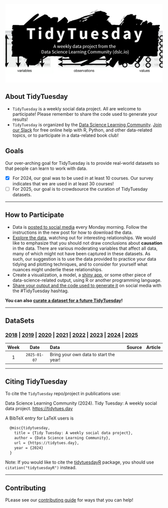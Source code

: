 ![Logo for the TidyTuesday project, represented by the word TidyTuesday over a messy splash of black paint](static/tt_logo.png)

## About TidyTuesday

- `TidyTuesday` is a weekly social data project. All are welcome to participate! Please remember to share the code used to generate your results!
- `TidyTuesday` is organized by the [Data Science Learning Community](https://dslc.io). [Join our Slack](https://dslc.io/join) for free online help with R, Python, and other data-related topics, or to participate in a data-related book club!

## Goals

Our over-arching goal for TidyTuesday is to provide real-world datasets so that people can learn to work with data.

- [x] For 2024, our goal was to be used in at least 10 courses. Our survey indicates that we are used in at least 30 courses!
- [ ] For 2025, our goal is to crowdsource the curation of TidyTuesday datasets.

***

## How to Participate

- Data is [posted to social media](dataset_announcements.md) every Monday morning. Follow the instructions in the new post for how to download the data.
- [Explore the data](https://r4ds.hadley.nz/), watching out for interesting relationships. We would like to emphasize that you should not draw conclusions about **causation** in the data. There are various moderating variables that affect all data, many of which might not have been captured in these datasets. As such, our suggestion is to use the data provided to practice your data tidying and plotting techniques, and to consider for yourself what nuances might underlie these relationships.
- Create a visualization, a model, a [shiny app](https://shiny.posit.co/), or some other piece of data-science-related output, using R or another programming language.
- [Share your output and the code used to generate it](sharing.md) on social media with the #TidyTuesday hashtag.

**You can also [curate a dataset for a future TidyTuesday](.github/pr_instructions.md)!**

***

## DataSets

### [2018](data/2018) | [2019](data/2019) | [2020](data/2020)  | [2021](data/2021) | [2022](data/2022) | [2023](data/2023) | [2024](data/2024) | [2025](data/2025)

| Week | Date | Data | Source | Article
| :---: | :---: | :--- | :--- | :---|
| 1 | `2025-01-07` | Bring your own data to start the year! | | |

***  

## Citing TidyTuesday

To cite the `TidyTuesday` repo/project in publications use:

  Data Science Learning Community (2024). Tidy Tuesday: A weekly social data project.
  https://tidytues.day

A BibTeX entry for LaTeX users is

```
  @misc{tidytuesday, 
    title = {Tidy Tuesday: A weekly social data project}, 
    author = {Data Science Learning Community}, 
    url = {https://tidytues.day}, 
    year = {2024} 
  }
```

Note: If you would like to cite the [tidytuesdayR](https://dslc-io.github.io/tidytuesdayR/) package, you should use `citation("tidytuesdayR")` instead.

***

## Contributing

PLease see our [contributing guide](.github/CONTRIBUTING.md) for ways that you can help!

